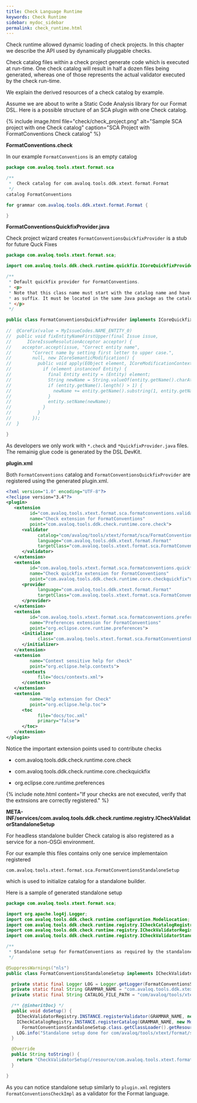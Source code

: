 ```yaml
---
title: Check Language Runtime
keywords: Check Runtime
sidebar: mydoc_sidebar
permalink: check_runtime.html
---
```


Check runtime allowed dynamic loading of check projects. 
In this chapter we describe the API used by dynamically pluggable checks.

Check catalog files within a check project generate code which is executed at run-time. 
One check catalog will result in half a dozen files being generated, whereas one of those represents 
the actual validator executed by the check run-time. 

We explain the derived resources of a check catalog by example.

Assume we are about to write a Static Code Analysis library for our Format DSL. Here is a possible structure 
of an SCA plugin with one Check catalog.

{% include image.html file="check/check_project.png" alt="Sample SCA project with one Check catalog" caption="SCA Project with FormatConventions Check catalog" %}

**FormatConventions.check**

In our example `FormatConventions` is an empty catalog

``` java
package com.avaloq.tools.xtext.format.sca

/**
 *  Check catalog for com.avaloq.tools.ddk.xtext.format.Format
 */
catalog FormatConventions

for grammar com.avaloq.tools.ddk.xtext.format.Format {

}
```

**FormatConventionsQuickfixProvider.java**

Check project wizard creates `FormatConventionsQuickfixProvider` is a stub for future Quck Fixes

``` java
package com.avaloq.tools.xtext.format.sca;

import com.avaloq.tools.ddk.check.runtime.quickfix.ICoreQuickfixProvider;

/**
 * Default quickfix provider for FormatConventions.
 * <p>
 * Note that this class name must start with the catalog name and have <em>QuickfixProvider</em>
 * as suffix. It must be located in the same Java package as the catalog file.
 * </p>
 */

public class FormatConventionsQuickfixProvider implements ICoreQuickfixProvider  {
 
//  @CoreFix(value = MyIssueCodes.NAME_ENTITY_0)
//  public void fixEntityNameFirstUpper(final Issue issue,
//      ICoreIssueResolutionAcceptor acceptor) {
//    acceptor.accept(issue, "Correct entity name",
//        "Correct name by setting first letter to upper case.",
//        null, new ICoreSemanticModification() {
//          public void apply(EObject element, ICoreModificationContext context) {
//            if (element instanceof Entity) {
//              final Entity entity = (Entity) element;
//              String newName = String.valueOf(entity.getName().charAt(0)).toUpperCase();
//              if (entity.getName().length() > 1) {
//                newName += entity.getName().substring(1, entity.getName().length());
//              }
//              entity.setName(newName);
//            }
//          }
//        });
//  }

}
```

As developers we only work with `*.check` and `*QuickfixProvider.java` files. 
The remainig glue code is generated by the DSL DevKit.

**plugin.xml**

Both `FormatConventions` catalog and `FormatConventionsQuickfixProvider` are registered using the generated plugin.xml.

``` xml
<?xml version="1.0" encoding="UTF-8"?>
<?eclipse version="3.4"?>
<plugin>
   <extension
         id="com.avaloq.tools.xtext.format.sca.formatconventions.validator"
         name="Check extension for FormatConventions"
         point="com.avaloq.tools.ddk.check.runtime.core.check">
      <validator
            catalog="com/avaloq/tools/xtext/format/sca/FormatConventions.check"
            language="com.avaloq.tools.ddk.xtext.format.Format"
            targetClass="com.avaloq.tools.xtext.format.sca.FormatConventionsCheckImpl">
      </validator>
   </extension>
   <extension
         id="com.avaloq.tools.xtext.format.sca.formatconventions.quickfix"
         name="Check quickfix extension for FormatConventions"
         point="com.avaloq.tools.ddk.check.runtime.core.checkquickfix">
      <provider
            language="com.avaloq.tools.ddk.xtext.format.Format"
            targetClass="com.avaloq.tools.xtext.format.sca.FormatConventionsQuickfixProvider">
      </provider>
   </extension>
   <extension
         id="com.avaloq.tools.xtext.format.sca.formatconventions.preference"
         name="Preferences extension for FormatConventions"
         point="org.eclipse.core.runtime.preferences">
      <initializer
            class="com.avaloq.tools.xtext.format.sca.FormatConventionsPreferenceInitializer">
      </initializer>
   </extension>
   <extension
         name="Context sensitive help for check"
         point="org.eclipse.help.contexts">
      <contexts
            file="docs/contexts.xml">
      </contexts>
   </extension>
   <extension
         name="Help extension for Check"
         point="org.eclipse.help.toc">
      <toc
            file="docs/toc.xml"
            primary="false">
      </toc>
   </extension>
</plugin>
```

Notice the important extension points used to contribute checks

- com.avaloq.tools.ddk.check.runtime.core.check

- com.avaloq.tools.ddk.check.runtime.core.checkquickfix

- org.eclipse.core.runtime.preferences

{% include note.html content="If your checks are not executed, verify that the extnsions are correctly registered." %}

**META-INF/services/com.avaloq.tools.ddk.check.runtime.registry.ICheckValidatorStandaloneSetup**

For headless standalone builder Check catalog is also registered as a service for a non-OSGi environment.

For our example this files contains only one service implementaion registered

```
com.avaloq.tools.xtext.format.sca.FormatConventionsStandaloneSetup
```

which is used to initialize catalog for a standalone builder.

Here is a sample of generated standalone setup

``` java
package com.avaloq.tools.xtext.format.sca;

import org.apache.log4j.Logger;
import com.avaloq.tools.ddk.check.runtime.configuration.ModelLocation;
import com.avaloq.tools.ddk.check.runtime.registry.ICheckCatalogRegistry;
import com.avaloq.tools.ddk.check.runtime.registry.ICheckValidatorRegistry;
import com.avaloq.tools.ddk.check.runtime.registry.ICheckValidatorStandaloneSetup;

/**
 * Standalone setup for FormatConventions as required by the standalone builder. 
 */

@SuppressWarnings("nls")
public class FormatConventionsStandaloneSetup implements ICheckValidatorStandaloneSetup {

  private static final Logger LOG = Logger.getLogger(FormatConventionsStandaloneSetup.class);
  private static final String GRAMMAR_NAME = "com.avaloq.tools.ddk.xtext.format.Format";
  private static final String CATALOG_FILE_PATH = "com/avaloq/tools/xtext/format/sca/FormatConventions.check";

  /** {@inheritDoc} */
  public void doSetup() {
    ICheckValidatorRegistry.INSTANCE.registerValidator(GRAMMAR_NAME, new FormatConventionsCheckImpl());
    ICheckCatalogRegistry.INSTANCE.registerCatalog(GRAMMAR_NAME, new ModelLocation(
      FormatConventionsStandaloneSetup.class.getClassLoader().getResource(CATALOG_FILE_PATH), CATALOG_FILE_PATH));
    LOG.info("Standalone setup done for com/avaloq/tools/xtext/format/sca/FormatConventions.check");
  }

  @Override
  public String toString() {
    return "CheckValidatorSetup(/resource/com.avaloq.tools.xtext.format.sca/src/com/avaloq/tools/xtext/format/sca/FormatConventions.check)";
  }

}
```

As you can notice standalone setup similarly to `plugin.xml` registers `FormatConventionsCheckImpl` as a validator for the Format language.
